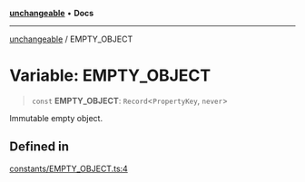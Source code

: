 [**unchangeable**](../README.md) • **Docs**

***

[unchangeable](../README.md) / EMPTY\_OBJECT

# Variable: EMPTY\_OBJECT

> `const` **EMPTY\_OBJECT**: `Record`\<`PropertyKey`, `never`\>

Immutable empty object.

## Defined in

[constants/EMPTY\_OBJECT.ts:4](https://github.com/nevoland/unchangeable/blob/dd3492fb78b3ab9733f94ad51551bd591389c2c3/lib/constants/EMPTY_OBJECT.ts#L4)
